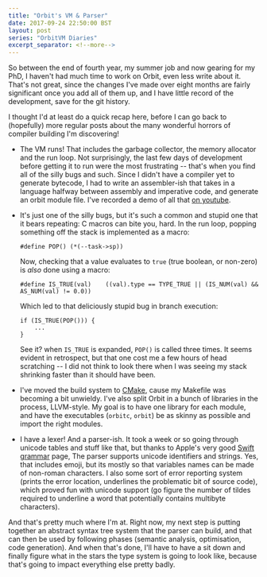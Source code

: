 ```yaml
---
title: "Orbit's VM & Parser"
date: 2017-09-24 22:50:00 BST
layout: post
series: "OrbitVM Diaries"
excerpt_separator: <!--more-->
---
```


So between the end of fourth year, my summer job and now gearing for my PhD, I
haven't had much time to work on Orbit, even less write about it. That's not
great, since the changes I've made over eight months are fairly significant
once you add all of them up, and I have little record of the development, save
for the git history.

I thought I'd at least do a quick recap here, before I can go back to 
(hopefully) more regular posts about the many wonderful horrors of compiler
building I'm discovering!

<!--more-->

 * The VM runs! That includes the garbage collector, the memory allocator and
   the run loop. Not surprisingly, the last few days of development before
   getting it to run were the most frustrating -- that's when you find all of
   the silly bugs and such. Since I didn't have a compiler yet to generate
   bytecode, I had to write an assembler-ish that takes in a language halfway
   between assembly and imperative code, and generate an orbit module file. I've
   recorded a demo of all that [on youtube][1].
 
 * It's just one of the silly bugs, but it's such a common and stupid one that
   it bears repeating: C macros can bite you, hard. In the run loop, popping
   something off the stack is implemented as a macro:
   
       #define POP() (*(--task->sp))

   Now, checking that a value evaluates to `true` (true boolean, or non-zero) is
   *also* done using a macro:
   
       #define IS_TRUE(val)    ((val).type == TYPE_TRUE || (IS_NUM(val) && AS_NUM(val) != 0.0))
   
   Which led to that deliciously stupid bug in branch execution:
   
       if (IS_TRUE(POP())) {
           ...
       }
       
   See it? when `IS_TRUE` is expanded, `POP()` is called three times. It seems
   evident in retrospect, but that one cost me a few hours of head scratching -- I did not think to look there when I was seeing my stack shrinking faster than it should have been.

 * I've moved the build system to [CMake][2], cause my Makefile was becoming a
   bit unwieldy. I've also split Orbit in a bunch of libraries in the process,
   LLVM-style. My goal is to have one library for each module, and have the
   executables (`orbitc`, `orbit`) be as skinny as possible and import the right
   modules.
   
 * I have a lexer! And a parser-ish. It took a week or so going through unicode
   tables and stuff like that, but thanks to Apple's very good
   [Swift grammar][3] page, The parser supports unicode identifiers and strings.
   Yes, that includes emoji, but its mostly so that variables names can be made
   of non-roman characters. I also some sort of error reporting system (prints
   the error location, underlines the problematic bit of source code), which
   proved fun with unicode support (go figure the number of tildes required to
   underline a word that potentially contains multibyte characters).

And that's pretty much where I'm at. Right now, my next step is putting
together an abstract syntax tree system that the parser can build, and that can
then be used by following phases (semantic analysis, optimisation, code
generation). And when that's done, I'll have to have a sit down and finally
figure what in the stars the type system is going to look like, because that's
going to impact everything else pretty badly.

 [1]: https://www.youtube.com/watch?v=3t0tb3qwjl0
 [2]: https://cmake.org
 [3]: https://developer.apple.com/library/content/documentation/Swift/Conceptual/Swift_Programming_Language/zzSummaryOfTheGrammar.html
       